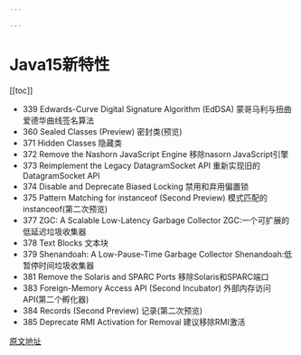 ```yaml
---

---
```

# Java15新特性
[[toc]]

* 339    Edwards-Curve Digital Signature Algorithm (EdDSA)    蒙哥马利与扭曲爱德华曲线签名算法
* 360    Sealed Classes (Preview)    密封类(预览)
* 371    Hidden Classes    隐藏类
* 372    Remove the Nashorn JavaScript Engine    移除nasorn JavaScript引擎
* 373    Reimplement the Legacy DatagramSocket API    重新实现旧的DatagramSocket API
* 374    Disable and Deprecate Biased Locking    禁用和弃用偏置锁
* 375    Pattern Matching for instanceof (Second Preview)    模式匹配的instanceof(第二次预览)
* 377    ZGC: A Scalable Low-Latency Garbage Collector    ZGC:一个可扩展的低延迟垃圾收集器
* 378    Text Blocks    文本块
* 379    Shenandoah: A Low-Pause-Time Garbage Collector    Shenandoah:低暂停时间垃圾收集器
* 381    Remove the Solaris and SPARC Ports    移除Solaris和SPARC端口
* 383    Foreign-Memory Access API (Second Incubator)    外部内存访问API(第二个孵化器)
* 384    Records (Second Preview)    记录(第二次预览)
* 385    Deprecate RMI Activation for Removal    建议移除RMI激活



[原文地址](https://openjdk.org/projects/jdk/15/)
